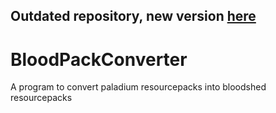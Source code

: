 Outdated repository, new version [here](https://pack-converter.netlify.app/) 
---
# BloodPackConverter
A program to convert paladium resourcepacks into bloodshed resourcepacks
